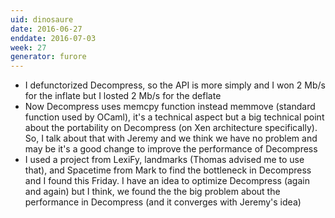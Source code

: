```yaml
---
uid: dinosaure
date: 2016-06-27
enddate: 2016-07-03
week: 27
generator: furore
---
```


* I defunctorized Decompress, so the API is more simply and I won 2 Mb/s for the inflate but I losted 2 Mb/s for the deflate
* Now Decompress uses memcpy function instead memmove (standard function used by OCaml), it's a technical aspect but a big technical point about the portability on Decompress (on Xen architecture specifically). So, I talk about that with Jeremy and we think we have no problem and may be it's a good change to improve the performance of Decompress
* I used a project from LexiFy, landmarks (Thomas advised me to use that), and Spacetime from Mark to find the bottleneck in Decompress and I found this Friday. I have an idea to optimize Decompress (again and again) but I think, we found the the big problem about the performance in Decompress (and it converges with Jeremy's idea)

